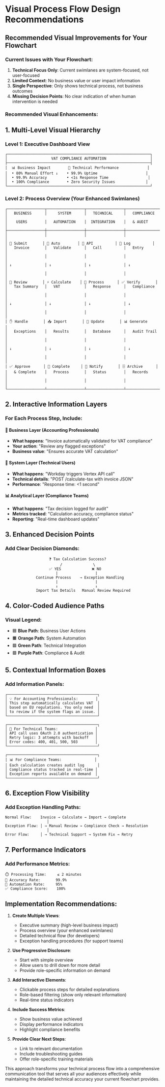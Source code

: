 # Visual Process Flow Design Recommendations

## Recommended Visual Improvements for Your Flowchart

### Current Issues with Your Flowchart:
1. **Technical Focus Only**: Current swimlanes are system-focused, not user-focused
2. **Limited Context**: No business value or user impact information
3. **Single Perspective**: Only shows technical process, not business outcomes
4. **Missing Decision Points**: No clear indication of when human intervention is needed

### Recommended Visual Enhancements:

## 1. Multi-Level Visual Hierarchy

### Level 1: Executive Dashboard View
```
┌─────────────────────────────────────────────────────────────────┐
│                    VAT COMPLIANCE AUTOMATION                    │
├─────────────────────────────────────────────────────────────────┤
│  📊 Business Impact        🔧 Technical Performance             │
│  • 80% Manual Effort ↓    • 99.9% Uptime                      │
│  • 99.9% Accuracy         • <1s Response Time                  │
│  • 100% Compliance        • Zero Security Issues              │
└─────────────────────────────────────────────────────────────────┘
```

### Level 2: Process Overview (Your Enhanced Swimlanes)
```
┌─────────────────┬─────────────────┬─────────────────┬─────────────────┐
│   BUSINESS      │     SYSTEM      │   TECHNICAL     │   COMPLIANCE    │
│    USERS        │   AUTOMATION    │  INTEGRATION    │   & AUDIT       │
├─────────────────┼─────────────────┼─────────────────┼─────────────────┤
│                 │                 │                 │                 │
│ 👤 Submit       │ 🔄 Auto        │ 🔗 API          │ 📝 Log          │
│   Invoice       │   Validate      │   Call          │   Entry         │
│                 │                 │                 │                 │
│ ↓               │ ↓               │ ↓               │ ↓               │
│                 │                 │                 │                 │
│ 👀 Review       │ ⚡ Calculate    │ 🔧 Process      │ ✅ Verify       │
│   Tax Summary   │   VAT           │   Response      │   Compliance    │
│                 │                 │                 │                 │
│ ↓               │ ↓               │ ↓               │ ↓               │
│                 │                 │                 │                 │
│ ✋ Handle       │ 📥 Import       │ 💾 Update       │ 📊 Generate     │
│   Exceptions    │   Results       │   Database      │   Audit Trail   │
│                 │                 │                 │                 │
│ ↓               │ ↓               │ ↓               │ ↓               │
│                 │                 │                 │                 │
│ ✅ Approve      │ 🏁 Complete     │ 📡 Notify       │ 🗄️ Archive      │
│   & Complete    │   Process       │   Status        │   Records       │
│                 │                 │                 │                 │
└─────────────────┴─────────────────┴─────────────────┴─────────────────┘
```

## 2. Interactive Information Layers

### For Each Process Step, Include:

#### 🎯 Business Layer (Accounting Professionals)
- **What happens**: "Invoice automatically validated for VAT compliance"
- **Your action**: "Review any flagged exceptions"
- **Business value**: "Ensures accurate VAT calculation"

#### 🔧 System Layer (Technical Users)
- **What happens**: "Workday triggers Vertex API call"
- **Technical details**: "POST /calculate-tax with invoice JSON"
- **Performance**: "Response time: <1 second"

#### 📊 Analytical Layer (Compliance Teams)
- **What happens**: "Tax decision logged for audit"
- **Metrics tracked**: "Calculation accuracy, compliance status"
- **Reporting**: "Real-time dashboard updates"

## 3. Enhanced Decision Points

### Add Clear Decision Diamonds:
```
                    ❓ Tax Calculation Success?
                         /              \
                    ✅ YES              ❌ NO
                       |                 |
              Continue Process    → Exception Handling
                       |                 |
                       ↓                 ↓
              Import Tax Details   Manual Review Required
```

## 4. Color-Coded Audience Paths

### Visual Legend:
- 🟦 **Blue Path**: Business User Actions
- 🟧 **Orange Path**: System Automation
- 🟩 **Green Path**: Technical Integration
- 🟪 **Purple Path**: Compliance & Audit

## 5. Contextual Information Boxes

### Add Information Panels:
```
┌─────────────────────────────────────────┐
│ 💡 For Accounting Professionals:        │
│ This step automatically calculates VAT  │
│ based on EU regulations. You only need  │
│ to review if the system flags an issue. │
└─────────────────────────────────────────┘

┌─────────────────────────────────────────┐
│ 🔧 For Technical Teams:                 │
│ API call uses OAuth 2.0 authentication │
│ Retry logic: 3 attempts with backoff   │
│ Error codes: 400, 401, 500, 503        │
└─────────────────────────────────────────┘

┌─────────────────────────────────────────┐
│ 📊 For Compliance Teams:               │
│ Each calculation creates audit log      │
│ Compliance status tracked in real-time │
│ Exception reports available on demand  │
└─────────────────────────────────────────┘
```

## 6. Exception Flow Visibility

### Add Exception Handling Paths:
```
Normal Flow:    Invoice → Calculate → Import → Complete
                   │
Exception Flow: │ → Manual Review → Compliance Check → Resolution
                   │
Error Flow:     │ → Technical Support → System Fix → Retry
```

## 7. Performance Indicators

### Add Performance Metrics:
```
⏱️ Processing Time:     ≤ 2 minutes
🎯 Accuracy Rate:       99.9%
🔄 Automation Rate:     95%
✅ Compliance Score:    100%
```

## Implementation Recommendations:

1. **Create Multiple Views**: 
   - Executive summary (high-level business impact)
   - Process overview (your enhanced swimlanes)
   - Detailed technical flow (for developers)
   - Exception handling procedures (for support teams)

2. **Use Progressive Disclosure**:
   - Start with simple overview
   - Allow users to drill down for more detail
   - Provide role-specific information on demand

3. **Add Interactive Elements**:
   - Clickable process steps for detailed explanations
   - Role-based filtering (show only relevant information)
   - Real-time status indicators

4. **Include Success Metrics**:
   - Show business value achieved
   - Display performance indicators
   - Highlight compliance benefits

5. **Provide Clear Next Steps**:
   - Link to relevant documentation
   - Include troubleshooting guides
   - Offer role-specific training materials

This approach transforms your technical process flow into a comprehensive communication tool that serves all your audiences effectively while maintaining the detailed technical accuracy your current flowchart provides.
